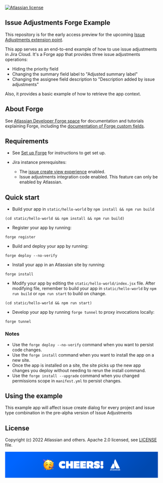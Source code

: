 [![Atlassian license](https://img.shields.io/badge/license-Apache%202.0-blue.svg?style=flat-square)](LICENSE)
## Issue Adjustments Forge Example

This repository is for the early access preview for the upcoming [Issue Adjustments extension point](https://trello.com/c/HohZrqJl/77-issue-adjustments).

This app serves as an end-to-end example of how to use issue adjustments in Jira Cloud.
It's a Forge app that provides three issue adjustments operations:

- Hiding the priority field
- Changing the summary field label to "Adjusted summary label"
- Changing the assignee field description to "Description added by issue adjustments"

Also, it provides a basic example of how to retrieve the app context.

## About Forge

See [Atlassian Developer Forge space](https://developer.atlassian.com/platform/forge) for documentation and tutorials explaining Forge, including the [documentation of Forge custom fields](https://developer.atlassian.com/platform/forge/manifest-reference/#jira-custom-field).

## Requirements

- See [Set up Forge](https://developer.atlassian.com/platform/forge/set-up-forge/) for instructions to get set up.

- Jira instance prerequisites:
  - The [issue create view experience](https://support.atlassian.com/jira-work-management/docs/what-is-the-new-jira-issue-create-experience/) enabled.
  - Issue adjustments integration code enabled. This feature can only be enabled by Atlassian.


## Quick start

- Build your app in `static/hello-world` by `npm install && npm run build`
```
(cd static/hello-world && npm install && npm run build)
```


- Register your app by running:
```
forge register
```

- Build and deploy your app by running:
```
forge deploy --no-verify
```

- Install your app in an Atlassian site by running:
```
forge install
```

- Modify your app by editing the `static/hello-world/index.jsx` file. After modifying file, remember to build your app in `static/hello-world` by `npm run build` or `npm run start` to build on change.
```
(cd static/hello-world && npm run start)
```

- Develop your app by running `forge tunnel` to proxy invocations locally:
```
forge tunnel
```

### Notes
- Use the `forge deploy --no-verify` command when you want to persist code changes.
- Use the `forge install` command when you want to install the app on a new site.
- Once the app is installed on a site, the site picks up the new app changes you deploy without needing to rerun the install command.
- Use the `forge install --upgrade` command when you changed permissions scope in `manifest.yml` to persist changes.

## Using the example

This example app will affect issue create dialog for every project and issue type combination in the pre-alpha version of Issue Adjustments

## License

Copyright (c) 2022 Atlassian and others.
Apache 2.0 licensed, see [LICENSE](LICENSE) file.

[![From Atlassian](https://raw.githubusercontent.com/atlassian-internal/oss-assets/master/banner-cheers.png)](https://www.atlassian.com)
